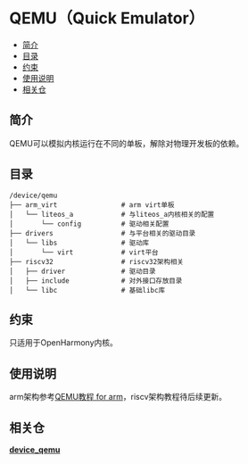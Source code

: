 # QEMU（Quick Emulator）<a name="ZH-CN_TOPIC_0000001101286951"></a>

-   [简介](#section11660541593)
-   [目录](#section161941989596)
-   [约束](#section119744591305)
-   [使用说明](#section169045116126)
-   [相关仓](#section1371113476307)

## 简介<a name="section11660541593"></a>

QEMU可以模拟内核运行在不同的单板，解除对物理开发板的依赖。

## 目录<a name="section161941989596"></a>

```
/device/qemu
├── arm_virt                # arm virt单板
│   └── liteos_a            # 与liteos_a内核相关的配置
│       └── config          # 驱动相关配置
├── drivers                 # 与平台相关的驱动目录
│   └── libs                # 驱动库
│       └── virt            # virt平台
├── riscv32                 # riscv32架构相关
│   ├── driver              # 驱动目录
│   ├── include             # 对外接口存放目录
│   └── libc                # 基础libc库
```

## 约束<a name="section119744591305"></a>

只适用于OpenHarmony内核。

## 使用说明<a name="section169045116126"></a>

arm架构参考[QEMU教程 for arm](https://gitee.com/openharmony/device_qemu/blob/master/arm/virt/README.md)，riscv架构教程待后续更新。

## 相关仓<a name="section1371113476307"></a>

**[device\_qemu](https://gitee.com/openharmony/device_qemu/tree/master)**

